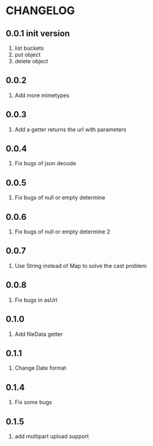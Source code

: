 # CHANGELOG

## 0.0.1 init version
1. list buckets
2. put object
3. delete object

## 0.0.2
1. Add more mimetypes

## 0.0.3
1. Add a getter returns the url with parameters

## 0.0.4
1. Fix bugs of json decode

## 0.0.5
1. Fix bugs of null or empty determine

## 0.0.6
1. Fix bugs of null or empty determine 2

## 0.0.7
1. Use String instead of Map to solve the cast problem

## 0.0.8
1. Fix bugs in asUrl

## 0.1.0
1. Add fileData getter

## 0.1.1
1. Change Date format

## 0.1.4
1. Fix some bugs

## 0.1.5
1. add multipart upload support